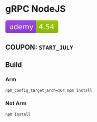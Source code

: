 # gRPC NodeJS

![Udemy](.github/badges/udemy.svg)

## COUPON: `START_JULY`

## Build

### Arm

```
npm_config_target_arch=x64 npm install
```

### Not Arm

```
npm install
```
